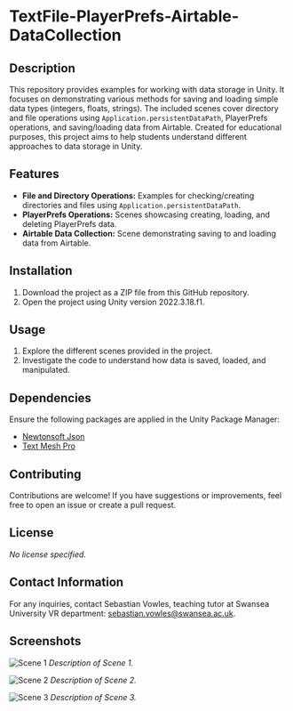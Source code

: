 # TextFile-PlayerPrefs-Airtable-DataCollection

## Description

This repository provides examples for working with data storage in Unity. It focuses on demonstrating various methods for saving and loading simple data types (integers, floats, strings). The included scenes cover directory and file operations using `Application.persistentDataPath`, PlayerPrefs operations, and saving/loading data from Airtable. Created for educational purposes, this project aims to help students understand different approaches to data storage in Unity.

## Features

- **File and Directory Operations:** Examples for checking/creating directories and files using `Application.persistentDataPath`.
- **PlayerPrefs Operations:** Scenes showcasing creating, loading, and deleting PlayerPrefs data.
- **Airtable Data Collection:** Scene demonstrating saving to and loading data from Airtable.

## Installation

1. Download the project as a ZIP file from this GitHub repository.
2. Open the project using Unity version 2022.3.18.f1.

## Usage

1. Explore the different scenes provided in the project.
2. Investigate the code to understand how data is saved, loaded, and manipulated.

## Dependencies

Ensure the following packages are applied in the Unity Package Manager:
- [Newtonsoft Json](https://link-to-newtonsoft-json)
- [Text Mesh Pro](https://link-to-text-mesh-pro)

## Contributing

Contributions are welcome! If you have suggestions or improvements, feel free to open an issue or create a pull request.

## License

*No license specified.*

## Contact Information

For any inquiries, contact Sebastian Vowles, teaching tutor at Swansea University VR department: sebastian.vowles@swansea.ac.uk.

## Screenshots

![Scene 1](screenshots/scene1.png)
*Description of Scene 1.*

![Scene 2](screenshots/scene2.png)
*Description of Scene 2.*

![Scene 3](screenshots/scene3.png)
*Description of Scene 3.*
